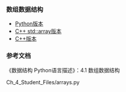 ### 数组数据结构

- [Python版本](python)
- [C++ std::array版本](cxx-std-array)
- [C++版本](cxx)

### 参考文档

《数据结构 Python语言描述》：4.1 数组数据结构

Ch_4_Student_Files/arrays.py
